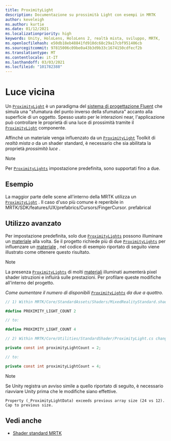 ```yaml
---
title: ProximityLight
description: Documentazione su prossimità Light con esempi in MRTK
author: keveleigh
ms.author: kurtie
ms.date: 01/12/2021
ms.localizationpriority: high
keywords: Unity, HoloLens, HoloLens 2, realtà mista, sviluppo, MRTK,
ms.openlocfilehash: e50db18eb48841fd910dc68c29a17cbf951406cb
ms.sourcegitcommit: 97815006c09be0a43b3d9b33c1674150cdfecf2b
ms.translationtype: MT
ms.contentlocale: it-IT
ms.lasthandoff: 03/03/2021
ms.locfileid: "101782388"
---
```

# <a name="proximity-light"></a>Luce vicina

Un [`ProximityLight`](xref:Microsoft.MixedReality.Toolkit.Utilities.ProximityLight) è un paradigma del [sistema di progettazione Fluent](https://www.microsoft.com/design/fluent/) che simula una "sfumatura del punto inverso della sfumatura" accanto alla superficie di un oggetto. Spesso usato per le interazioni near, l'applicazione può controllare le proprietà di una luce di prossimità tramite il [`ProximityLight`](xref:Microsoft.MixedReality.Toolkit.Utilities.ProximityLight) componente.

Affinché un materiale venga influenzato da un [`ProximityLight`](xref:Microsoft.MixedReality.Toolkit.Utilities.ProximityLight) Toolkit di *realtà mista o* da un shader standard, è necessario che sia abilitata la proprietà *prossimità luce* .

> [!NOTE]
> Per [`ProximityLights`](xref:Microsoft.MixedReality.Toolkit.Utilities.ProximityLight) impostazione predefinita, sono supportati fino a due.

## <a name="examples"></a>Esempio

La maggior parte delle scene all'interno della MRTK utilizza un [`ProximityLight`](xref:Microsoft.MixedReality.Toolkit.Utilities.ProximityLight) . Il caso d'uso più comune è reperibile in MRTK/SDK/features/UX/prefabrics/Cursors/FingerCursor. prefabrical

## <a name="advanced-usage"></a>Utilizzo avanzato

Per impostazione predefinita, solo due [`ProximityLights`](xref:Microsoft.MixedReality.Toolkit.Utilities.ProximityLight) possono illuminare un [materiale](https://docs.unity3d.com/ScriptReference/Material.html) alla volta. Se il progetto richiede più di due [`ProximityLights`](xref:Microsoft.MixedReality.Toolkit.Utilities.ProximityLight) per influenzare un [materiale](https://docs.unity3d.com/ScriptReference/Material.html) , nel codice di esempio riportato di seguito viene illustrato come ottenere questo risultato.

> [!NOTE]
> La presenza [`ProximityLights`](xref:Microsoft.MixedReality.Toolkit.Utilities.ProximityLight) di molti [materiali](https://docs.unity3d.com/ScriptReference/Material.html) illuminati aumenterà pixel shader istruzioni e influirà sulle prestazioni. Per profilare queste modifiche all'interno del progetto.

*Come aumentare il numero di disponibili [`ProximityLights`](xref:Microsoft.MixedReality.Toolkit.Utilities.ProximityLight) da due a quattro.*

```C#
// 1) Within MRTK/Core/StandardAssets/Shaders/MixedRealityStandard.shader change:

#define PROXIMITY_LIGHT_COUNT 2

// to:

#define PROXIMITY_LIGHT_COUNT 4

// 2) Within MRTK/Core/Utilities/StandardShader/ProximityLight.cs change:

private const int proximityLightCount = 2;

// to:

private const int proximityLightCount = 4;
```

> [!NOTE]
> Se Unity registra un avviso simile a quello riportato di seguito, è necessario riavviare Unity prima che le modifiche siano effettive.
>
>`Property (_ProximityLightData) exceeds previous array size (24 vs 12). Cap to previous size.`

## <a name="see-also"></a>Vedi anche

* [Shader standard MRTK](../README_MRTKStandardShader.md)
